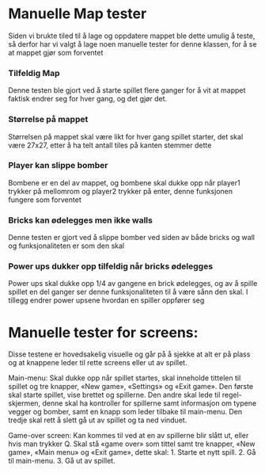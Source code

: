 <h1>Manuelle Map tester</h1>
<p>Siden vi brukte tiled til å lage og oppdatere mappet ble dette umulig  
å teste, så derfor har vi valgt å lage noen manuelle tester for denne klassen, 
for å se at mappet gjør som forventet</p>


<h3>Tilfeldig Map</h3>
<p>Denne testen ble gjort ved å starte spillet flere ganger for å vit at
mappet faktisk endrer seg for hver gang, og det gjør det.</p>




<h3>Størrelse på mappet</h3>
<p>Størrelsen på mappet skal være likt for hver gang spillet starter,
det skal være 27x27, etter å ha telt antall tiles på kanten stemmer dette</p>


<h3>Player kan slippe bomber</h3>
<p>Bombene er en del av mappet, og bombene skal dukke opp når player1 trykker
på mellomrom og player2 trykker på enter, denne funksjonen fungere som forventet</p>


<h3>Bricks kan ødelegges men ikke walls</h3>
<p>Denne testen er gjort ved  å slippe bomber ved siden av både bricks og wall
og funksjonaliteten er som den skal</p>

<h3>Power ups dukker opp  tilfeldig når bricks ødelegges</h3>
<p>Power ups skal dukke opp 1/4 av gangene en brick  ødelegges, og av å spille
spillet en del ganger ser denne funksjonaliteten til å være  sånn den skal. I tillegg
endrer power upsene hvordan en spiller oppfører seg</p>

<h1>Manuelle tester for screens:</h1>
<p>Disse testene er hovedsakelig visuelle og går på å sjekke at alt er på plass 
og at knappene leder til rette screens eller ut av spillet.</p>

<p>Main-menu: Skal dukke opp når spillet startes, skal inneholde tittelen til spillet 
og tre knapper, «New game»,  «Settings» og «Exit game». Den første skal starte spillet, 
vise brettet og spillerne. Den andre skal lede til regel-skjermen, denne skal ha kontroller 
for spillerne samt informasjon om typene vegger og bomber, samt en knapp som leder tilbake til 
main-menu. Den tredje skal rett å slett gå ut av spillet og ta ned vinduet. </p>


<p>Game-over screen: Kan kommes til ved at en av spillerne blir slått ut, eller hvis man 
trykker Q. Skal stå «game over» som tittel samt tre knapper, «New game», «Main menu» og «Exit game», 
dette skal: 1. Starte et nytt spill. 2. Gå til main-menu. 3. Gå ut av spillet.</p>
